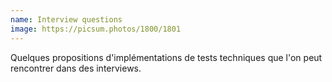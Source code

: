 ```yaml
---
name: Interview questions
image: https://picsum.photos/1800/1801
---
```

Quelques propositions d'implémentations de tests techniques que l'on peut rencontrer dans des interviews.
